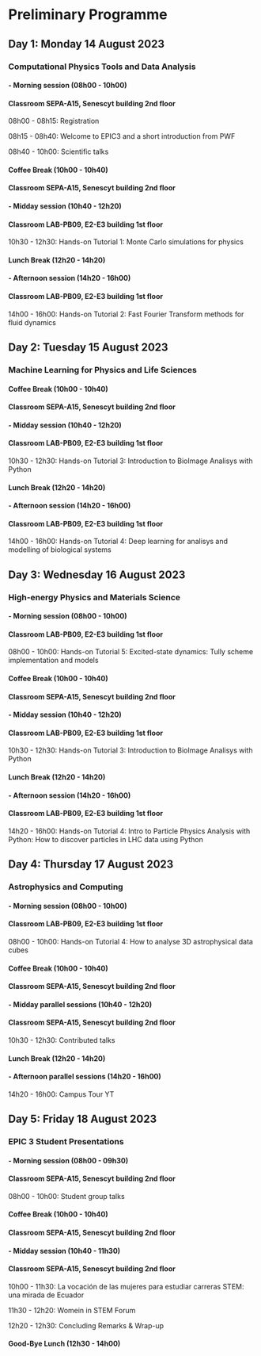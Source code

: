# Preliminary Programme

## Day 1: Monday 14 August 2023
### Computational Physics Tools and Data Analysis

#### - Morning session (08h00 - 10h00)
#### Classroom SEPA-A15, Senescyt building 2nd floor

08h00 - 08h15: Registration

08h15 - 08h40: Welcome to EPIC3 and a short introduction from PWF

08h40 - 10h00: Scientific talks

#### Coffee Break (10h00 - 10h40)
#### Classroom SEPA-A15, Senescyt building 2nd floor

#### - Midday session (10h40 - 12h20)
#### Classroom LAB-PB09, E2-E3 building 1st floor

10h30 - 12h30: Hands-on Tutorial 1: Monte Carlo simulations for physics

#### Lunch Break (12h20 - 14h20)

#### - Afternoon session (14h20 - 16h00)
#### Classroom LAB-PB09, E2-E3 building 1st floor
14h00 - 16h00: Hands-on Tutorial 2: Fast Fourier Transform methods for fluid dynamics


## Day 2: Tuesday 15 August 2023

### Machine Learning for Physics and Life Sciences

#### Coffee Break (10h00 - 10h40)
#### Classroom SEPA-A15, Senescyt building 2nd floor

#### - Midday session (10h40 - 12h20)
#### Classroom LAB-PB09, E2-E3 building 1st floor

10h30 - 12h30: Hands-on Tutorial 3: Introduction to BioImage Analisys with Python

#### Lunch Break (12h20 - 14h20)

#### - Afternoon session (14h20 - 16h00)
#### Classroom LAB-PB09, E2-E3 building 1st floor
14h00 - 16h00: Hands-on Tutorial 4: Deep learning for analisys and modelling of biological systems

## Day 3: Wednesday 16 August 2023
### High-energy Physics and Materials Science

#### - Morning session (08h00 - 10h00)
#### Classroom LAB-PB09, E2-E3 building 1st floor
08h00 - 10h00: Hands-on Tutorial 5: Excited-state dynamics: Tully scheme implementation and models

#### Coffee Break (10h00 - 10h40)
#### Classroom SEPA-A15, Senescyt building 2nd floor

#### - Midday session (10h40 - 12h20)
#### Classroom LAB-PB09, E2-E3 building 1st floor

10h30 - 12h30: Hands-on Tutorial 3: Introduction to BioImage Analisys with Python

#### Lunch Break (12h20 - 14h20)

#### - Afternoon session (14h20 - 16h00)
#### Classroom LAB-PB09, E2-E3 building 1st floor
14h20 - 16h00: Hands-on Tutorial 4: Intro to Particle Physics Analysis with Python: How to discover particles in LHC data using Python

## Day 4: Thursday 17 August 2023
### Astrophysics and Computing

#### - Morning session (08h00 - 10h00)
#### Classroom LAB-PB09, E2-E3 building 1st floor
08h00 - 10h00: Hands-on Tutorial 4: How to analyse 3D astrophysical data cubes

#### Coffee Break (10h00 - 10h40)
#### Classroom SEPA-A15, Senescyt building 2nd floor

#### - Midday parallel sessions (10h40 - 12h20)
#### Classroom SEPA-A15, Senescyt building 2nd floor
10h30 - 12h30: Contributed talks

#### Lunch Break (12h20 - 14h20)

#### - Afternoon parallel sessions (14h20 - 16h00)
14h20 - 16h00: Campus Tour YT


## Day 5: Friday 18 August 2023

### EPIC 3 Student Presentations

#### - Morning session (08h00 - 09h30)
#### Classroom SEPA-A15, Senescyt building 2nd floor
08h00 - 10h00: Student group talks

#### Coffee Break (10h00 - 10h40)
#### Classroom SEPA-A15, Senescyt building 2nd floor

#### - Midday session (10h40 - 11h30)
#### Classroom SEPA-A15, Senescyt building 2nd floor
10h00 - 11h30: La vocación de las mujeres para estudiar carreras STEM: una mirada de Ecuador

11h30 - 12h20: Womein in STEM Forum

12h20 - 12h30: Concluding Remarks & Wrap-up

#### Good-Bye Lunch (12h30 - 14h00)
